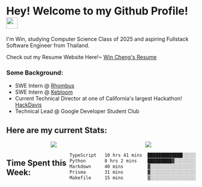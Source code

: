 <h1>Hey! Welcome to my Github Profile! <img src="https://emojis.slackmojis.com/emojis/images/1531849430/4246/blob-sunglasses.gif?1531849430" width="30"/>
</h1>

<p>I'm Win, studying Computer Science Class of 2025 and aspiring Fullstack Software Engineer from Thailand.</p>
<p>Check out my Resume Website Here!~ <a href ="https://wincheng.fyi/">Win Cheng's Resume</a></p>
<h3>Some Background:</h3>
<ul>
  <li>SWE Intern @ <a href = "https://www.rhombus.com/">Rhombus</a></li>
  <li>SWE Intern @ <a href = "https://www.kebloom.com/">Kebloom</a></li>
  <li>Current Technical Director at one of California's largest Hackathon! <a href="https://hackdavis.io/">HackDavis</a></li>
  <li>Technical Lead @ Google Developer Student Club</li>
</ul>

<h2>Here are my current Stats:</h2>
<div align="center">
  <div style="display: flex; justify-content: space-around; align-items: flex-start">
  <a href="https://github.com/winzamark123/">
    <img src="https://github-readme-stats.vercel.app/api?username=winzamark123&count_private=true&rank_icon=github&show_icons=true&theme=codeSTACKr&include_all_commits=true&text_color=16A085&title_color=E2684A&border_radius=10&icon_color=E2684A&custom_title=Win's%20GitHub%20Stats" />
  </a>
  <a href="https://github.com/winzamark123/">
    <img src="https://github-readme-stats.vercel.app/api/top-langs?username=winzamark123&theme=codeSTACKr&title_color=E2684A&layout=compact" />
  </a>
  </div>
</div>
<div style="display: flex; justify-content: flex-start; align-items">
    <h2>Time Spent this Week:</h2>
<!--START_SECTION:waka-->

```txt
TypeScript   10 hrs 41 mins  █████████████░░░░░░░░░░░░   51.78 %
Python       8 hrs 2 mins    █████████▓░░░░░░░░░░░░░░░   38.94 %
Markdown     40 mins         ▓░░░░░░░░░░░░░░░░░░░░░░░░   03.25 %
Prisma       31 mins         ▓░░░░░░░░░░░░░░░░░░░░░░░░   02.57 %
Makefile     15 mins         ▒░░░░░░░░░░░░░░░░░░░░░░░░   01.24 %
```

<!--END_SECTION:waka-->
  </div>
